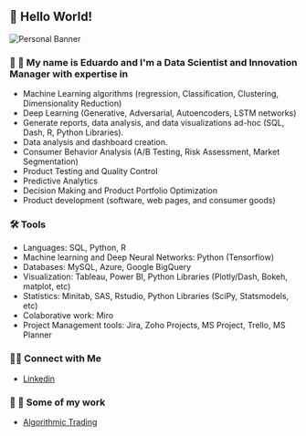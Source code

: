 ## 👾 Hello World!

![Personal Banner](https://github.com/Salvatore-Rocha/private_salvatore/blob/main/Images/HeaderGTHB.png)

### 🔬 🔭 My name is Eduardo and I'm a Data Scientist and Innovation Manager with expertise in 

- Machine Learning algorithms (regression, Classification, Clustering, Dimensionality Reduction)
- Deep Learning (Generative, Adversarial, Autoencoders, LSTM networks) 
- Generate reports, data analysis, and data visualizations ad-hoc (SQL, Dash, R, Python Libraries).
- Data analysis and dashboard creation.
- Consumer Behavior Analysis (A/B Testing, Risk Assessment, Market Segmentation)
- Product Testing and Quality Control
- Predictive Analytics
- Decision Making and Product Portfolio Optimization
- Product development (software, web pages, and consumer goods)

### 🛠️ Tools

- Languages: SQL, Python, R
- Machine learning and Deep Neural Networks: Python (Tensorflow)
- Databases: MySQL, Azure, Google BigQuery
- Visualization: Tableau, Power BI, Python Libraries (Plotly/Dash, Bokeh, matplot, etc)
- Statistics: Minitab, SAS, Rstudio, Python Libraries (SciPy, Statsmodels, etc)
- Colaborative work: Miro
- Project Management tools: Jira, Zoho Projects, MS Project, Trello, MS Planner  

### 👋🏻 Connect with Me

- [Linkedin](https://www.linkedin.com/in/salvador-rocha/)

### 📝 📖 Some of my work

- [Algorithmic Trading](https://publikationen.bibliothek.kit.edu/1000138284)
